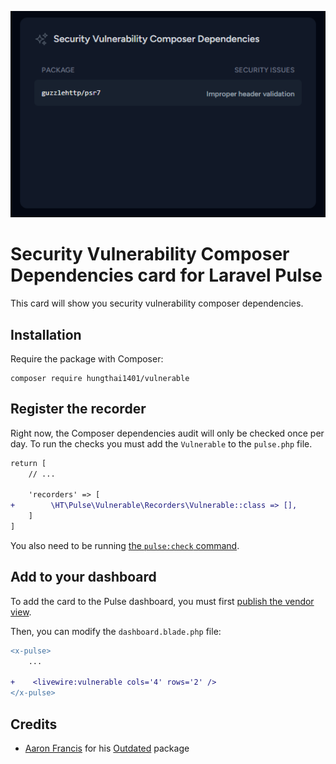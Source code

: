 <p align="center"><img src="art/vulnerable.png" alt="Security Vulnerability Composer Dependencies card for Laravel Pulse"/></p>

# Security Vulnerability Composer Dependencies card for Laravel Pulse

This card will show you security vulnerability composer dependencies.

## Installation

Require the package with Composer:

```shell
composer require hungthai1401/vulnerable
```

## Register the recorder

Right now, the Composer dependencies audit will only be checked once per day. To run the checks you must add the `Vulnerable` to the `pulse.php` file.

```diff
return [
    // ...
    
    'recorders' => [
+        \HT\Pulse\Vulnerable\Recorders\Vulnerable::class => [],
    ]
]
```

You also need to be running [the `pulse:check` command](https://laravel.com/docs/10.x/pulse#dashboard-cards).

## Add to your dashboard

To add the card to the Pulse dashboard, you must first [publish the vendor view](https://laravel.com/docs/10.x/pulse#dashboard-customization).

Then, you can modify the `dashboard.blade.php` file:

```diff
<x-pulse>
    ...
    
+    <livewire:vulnerable cols='4' rows='2' />
</x-pulse>
```

## Credits
- [Aaron Francis](https://github.com/aarondfrancis) for his [Outdated](https://github.com/aarondfrancis/pulse-outdated) package
